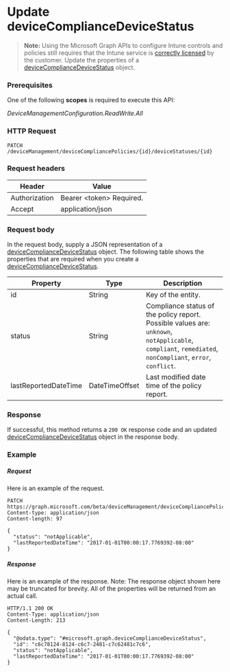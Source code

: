 ﻿# Update deviceComplianceDeviceStatus> **Note:** Using the Microsoft Graph APIs to configure Intune controls and policies still requires that the Intune service is [correctly licensed](https://www.microsoft.com/en-us/cloud-platform/microsoft-intune-pricing) by the customer.
Update the properties of a [deviceComplianceDeviceStatus](../resources/intune_deviceconfig_devicecompliancedevicestatus.md) object.
### Prerequisites
One of the following **scopes** is required to execute this API:

*DeviceManagementConfiguration.ReadWrite.All*
### HTTP Request
<!-- {
  "blockType": "ignored"
}
-->
```http
PATCH /deviceManagement/deviceCompliancePolicies/{id}/deviceStatuses/{id}
```

### Request headers
|Header|Value|
|---|---|
|Authorization|Bearer &lt;token&gt; Required.|
|Accept|application/json|

### Request body
In the request body, supply a JSON representation of a [deviceComplianceDeviceStatus](../resources/intune_deviceconfig_devicecompliancedevicestatus.md) object.
The following table shows the properties that are required when you create a [deviceComplianceDeviceStatus](../resources/intune_deviceconfig_devicecompliancedevicestatus.md).

|Property|Type|Description|
|---|---|---|
|id|String|Key of the entity.|
|status|String|Compliance status of the policy report. Possible values are: `unknown`, `notApplicable`, `compliant`, `remediated`, `nonCompliant`, `error`, `conflict`.|
|lastReportedDateTime|DateTimeOffset|Last modified date time of the policy report.|



### Response
If successful, this method returns a `200 OK` response code and an updated [deviceComplianceDeviceStatus](../resources/intune_deviceconfig_devicecompliancedevicestatus.md) object in the response body.

### Example
##### Request
Here is an example of the request.
```http
PATCH https://graph.microsoft.com/beta/deviceManagement/deviceCompliancePolicies/{id}/deviceStatuses/{id}
Content-type: application/json
Content-length: 97

{
  "status": "notApplicable",
  "lastReportedDateTime": "2017-01-01T00:00:17.7769392-08:00"
}
```

##### Response
Here is an example of the response. Note: The response object shown here may be truncated for brevity. All of the properties will be returned from an actual call.
```http
HTTP/1.1 200 OK
Content-Type: application/json
Content-Length: 213

{
  "@odata.type": "#microsoft.graph.deviceComplianceDeviceStatus",
  "id": "c6c78124-8124-c6c7-2481-c7c62481c7c6",
  "status": "notApplicable",
  "lastReportedDateTime": "2017-01-01T00:00:17.7769392-08:00"
}
```



